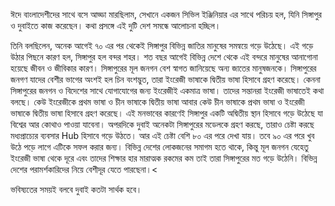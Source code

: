 ঈদে বাংলাদেশীদের সাথে বসে আড্ডা মারছিলাম, সেখানে একজন সিভিল ইঞ্জিনিয়ার এর সাথে পরিচয় হল, যিনি সিঙ্গাপুর ও দুবাইতে কাজ করেছেন। কথা প্রসঙ্গে এই দুটি দেশ সমন্ধে আলোচনা হচ্ছিল।

তিনি বলছিলেন, অনেক আগেই ৭০ এর পর থেকেই সিঙ্গাপুর বিভিন্ন জাতির মানুষের সমন্বয়ে গড়ে উঠেছে। এই গড়ে উঠার পিছনে কারণ হল, সিঙ্গাপুর হল বন্দর শহর। শত বছর আগেই বিভিন্ন দেশে থেকে এই বন্দরে মানুষের আনাগোনা হয়েছে জীবন ও জীবিকার কারণ। সিঙ্গাপুরের মূল জনগন বেশ স্বাগত জানিয়েছে অন্য জাতের মানুষজনকে। সিঙ্গাপুরের জনগণ যাদের বেশীর ভাগের অংশই হল চিন বংশদ্ভুত, তারা ইংরেজী ভাষাকে দ্বিতীয় ভাষা হিসাবে গ্রহণ করেছে। কেননা সিঙ্গাপুরের জনগন ও বিদেশের সাথে যোগাযোগের জন্য ইংরেজীই একমাত্র ভাষা। তাদের সন্তানরা ইংরেজী ভাষাতেই কথা বলছে। কেউ ইংরেজীকে প্রথম ভাষা ও চীন ভাষাকে দ্বিতীয় ভাষা আবার কেউ চীন ভাষাকে প্রথম ভাষা ও ইংরেজী ভাষাকে দ্বিতীয় ভাষা হিসাবে গ্রহণ করেছে। এই মনভাবের কারণেই সিঙ্গাপুর একটি অদ্বিতীয় স্থান হিসাবে গড়ে উঠেছে যা বিশ্বের আর কোথাও পাওয়া যাবেনা। অপরদিকে দুবাই অনেকটা সিঙ্গাপুরের মডেলকে গ্রহণ করছে, তারাও চেষ্টা করছে মধ্যপ্রাচ্যের ব্যবসার Hub  হিসাবে গড়ে উঠতে। আর এই চেষ্টা বেশি ৮০ এর পরে দেখা যায়। তবে ৯০ এর পরে খুব উঠে পড়ে লাগে এটিকে সফল করার জন্য। বিভিন্ন দেশের লোকজনের সমাগম হতে থাকে, কিন্তু মূল জনগন যেহেতু ইংরেজী ভাষা থেকে দূরে এবং তাদের শিক্ষার হার মারাত্মক রকমের কম তাই তারা সিঙ্গাপুরের মত গড়ে উঠেনি। বিভিন্ন দেশের পরামর্শকারিদের নিয়ে বেশীদূর যেতে পারছেনা।<

ভবিষ্যতের সময়ই বলবে দুবাই কতটা সার্থক হবে। 


